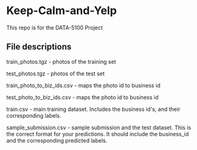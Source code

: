 # Keep-Calm-and-Yelp
This repo is for the DATA-5100 Project


## File descriptions
train_photos.tgz - photos of the training set

test_photos.tgz - photos of the test set

train_photo_to_biz_ids.csv - maps the photo id to business id

test_photo_to_biz_ids.csv - maps the photo id to business id

train.csv - main training dataset. Includes the business id's, and their corresponding labels. 

sample_submission.csv - sample submission and the test dataset. This is the correct format for your predictions. It should include the business_id and the corresponding predicted labels.
